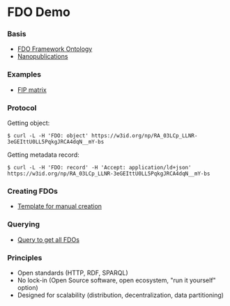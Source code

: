 # FDO Demo

### Basis

- [FDO Framework Ontology](https://w3id.org/fdof/ontology)
- [Nanopublications](https://nanopub.net/)

### Examples

- [FIP matrix](https://w3id.org/np/RA_03LCp_LLNR-3eGEIttU0LL5PqkgJRCA4dqN__mY-bs)

### Protocol

Getting object:

    $ curl -L -H 'FDO: object' https://w3id.org/np/RA_03LCp_LLNR-3eGEIttU0LL5PqkgJRCA4dqN__mY-bs

Getting metadata record:

    $ curl -L -H 'FDO: record' -H 'Accept: application/ld+json' https://w3id.org/np/RA_03LCp_LLNR-3eGEIttU0LL5PqkgJRCA4dqN__mY-bs

### Creating FDOs

- [Template for manual creation](https://nanodash.knowledgepixels.com/publish?252&template=https://w3id.org/np/RADQPVz2_GAPjL6tU8PiA010UNnsi7sjEEOOHLETgyzi8&template-version=latest)

### Querying

- [Query to get all FDOs](https://query.knowledgepixels.com/tools/full/yasgui.html#query=prefix+rdf%3A+%3Chttp%3A%2F%2Fwww.w3.org%2F1999%2F02%2F22-rdf-syntax-ns%23%3E%0Aprefix+rdfs%3A+%3Chttp%3A%2F%2Fwww.w3.org%2F2000%2F01%2Frdf-schema%23%3E%0Aprefix+np%3A+%3Chttp%3A%2F%2Fwww.nanopub.org%2Fnschema%23%3E%0Aprefix+npa%3A+%3Chttp%3A%2F%2Fpurl.org%2Fnanopub%2Fadmin%2F%3E%0Aprefix+npx%3A+%3Chttp%3A%2F%2Fpurl.org%2Fnanopub%2Fx%2F%3E%0Aprefix+xsd%3A+%3Chttp%3A%2F%2Fwww.w3.org%2F2001%2FXMLSchema%23%3E%0Aprefix+dct%3A+%3Chttp%3A%2F%2Fpurl.org%2Fdc%2Fterms%2F%3E%0Aprefix+fdof%3A+%3Chttps%3A%2F%2Fw3id.org%2Ffdof%2Fontology%23%3E%0A%0Aselect+%3Ffdo+%3Ftype+%3Fnp+%3Fcreator+where+%7B%0A++graph+npa%3Agraph+%7B%0A++++%3Fnp+npx%3AhasNanopubType+fdof%3AFAIRDigitalObject+.%0A++++%3Fnp+dct%3Acreator+%3Fcreator+.%0A++++%3Fnp+np%3AhasAssertion+%3Fa+.%0A++%7D%0A++graph+%3Fa+%7B%0A++++%3Ffdo+fdof%3AhasInformationObjectType+%3Ftype+.%0A++%7D%0A%7D&contentTypeConstruct=text%2Fturtle&contentTypeSelect=application%2Fsparql-results%2Bjson&endpoint=%2Frepo%2Ffull&requestMethod=POST&tabTitle=Query&headers=%7B%7D&outputFormat=table)

### Principles

- Open standards (HTTP, RDF, SPARQL)
- No lock-in (Open Source software, open ecosystem, "run it yourself" option)
- Designed for scalability (distribution, decentralization, data partitioning)

